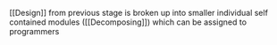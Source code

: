 [[Design]] from previous stage is broken up into smaller individual self contained modules ([[Decomposing]]) which can be assigned to programmers